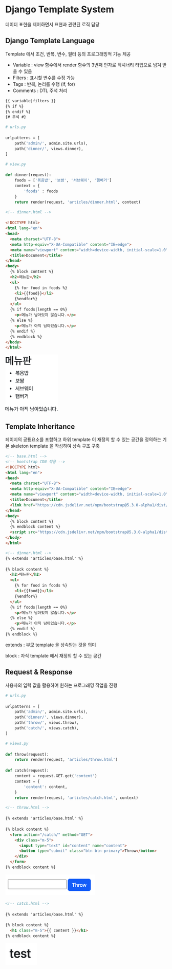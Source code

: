# Django Template System

데이터 표현을 제어하면서 표현과 관련된 로직 담당

## Django Template Language

Template 에서 조건, 반복, 변수, 필터 등의 프로그래밍적 기능 제공

- Variable : view 함수에서 render 함수의 3번째 인자로 딕셔너리 타입으로 넘겨 받을 수 있음
- Filters : 표시할 변수를 수정 가능
- Tags : 반복, 논리를 수행 (if, for)
- Comments : DTL 주석 처리

```html
{{ variable|filters }}
{% if %}
{% endif %}
{# 주석 #}
```

```python
# urls.py

urlpatterns = [
    path('admin/', admin.site.urls),
    path('dinner/', views.dinner),
]
```

```python
# view.py

def dinner(request):
    foods = ['볶음밥', '보쌈', '서브웨이', '햄버거']
    context = {
        'foods' : foods
    }
    return render(request, 'articles/dinner.html', context)
```

```html
<!-- dinner.html -->

<!DOCTYPE html>
<html lang="en">
<head>
  <meta charset="UTF-8">
  <meta http-equiv="X-UA-Compatible" content="IE=edge">
  <meta name="viewport" content="width=device-width, initial-scale=1.0">
  <title>Document</title>
</head>
<body>
  {% block content %}
  <h2>메뉴판</h2>
  <ul>
    {% for food in foods %}
    <li>{{food}}</li>
    {%endfor%}
  </ul>
  {% if foods|length == 0%}
    <p>메뉴가 남아있지 않습니다.</p>
  {% else %}
    <p>메뉴가 아직 남아있습니다.</p>
  {% endif %}
  {% endblock %}
</body>
</html>
```

![django_template_system1](django_template_system1.png)

## Template Inheritance

페이지의 공툥요소를 포함하고 하위 template 이 재정의 할 수 있는 공간을 정의하는 기본 skeleton template 을 작성하여 상속 구조 구축

```html
<!-- base.html -->
<!-- bootstrap CDN 적용 -->
<!DOCTYPE html>
<html lang="en">
<head>
  <meta charset="UTF-8">
  <meta http-equiv="X-UA-Compatible" content="IE=edge">
  <meta name="viewport" content="width=device-width, initial-scale=1.0">
  <title>Document</title>
  <link href="https://cdn.jsdelivr.net/npm/bootstrap@5.3.0-alpha1/dist/css/bootstrap.min.css" rel="stylesheet" integrity="sha384-GLhlTQ8iRABdZLl6O3oVMWSktQOp6b7In1Zl3/Jr59b6EGGoI1aFkw7cmDA6j6gD" crossorigin="anonymous">
</head>
<body>
  {% block content %}
  {% endblock content %}
  <script src="https://cdn.jsdelivr.net/npm/bootstrap@5.3.0-alpha1/dist/js/bootstrap.bundle.min.js" integrity="sha384-w76AqPfDkMBDXo30jS1Sgez6pr3x5MlQ1ZAGC+nuZB+EYdgRZgiwxhTBTkF7CXvN" crossorigin="anonymous"></script>
</body>
</html>
```

```html
<!-- dinner.html -->
{% extends 'articles/base.html' %}

{% block content %}
  <h2>메뉴판</h2>
  <ul>
    {% for food in foods %}
    <li>{{food}}</li>
    {%endfor%}
  </ul>
  {% if foods|length == 0%}
    <p>메뉴가 남아있지 않습니다.</p>
  {% else %}
    <p>메뉴가 아직 남아있습니다.</p>
  {% endif %}
{% endblock %}
```

extends : 부모 template 을 상속받는 것을 의미

block : 자식 template 에서 재정의 할 수 있는 공간

## Request & Response

사용자의 입력 값을 활용하여 원하는 프로그래밍 작업을 진행

```python
# urls.py

urlpatterns = [
    path('admin/', admin.site.urls),
    path('dinner/', views.dinner),
    path('throw/', views.throw),
    path('catch/', views.catch),
]
```

```python
# views.py

def throw(request):
    return render(request, 'articles/throw.html')

def catch(request):
    content = request.GET.get('content')
    context = {
        'content': content,
    }
    return render(request, 'articles/catch.html', context)
```

```html
<!-- throw.html -->

{% extends 'articles/base.html' %}

{% block content %}
  <form action="/catch/" method="GET">
    <div class="m-5">
      <input type="text" id="content" name="content">
      <button type="submit" class="btn btn-primary">Throw</button>
    </div>
  </form>
{% endblock content %}
```

![django_template_system2](django_template_system2.png)

```html
<!-- catch.html -->

{% extends 'articles/base.html' %}

{% block content %}
  <h1 class="m-5">{{ content }}</h1>
{% endblock content %}
```

![django_template_system3](django_template_system3.png)
